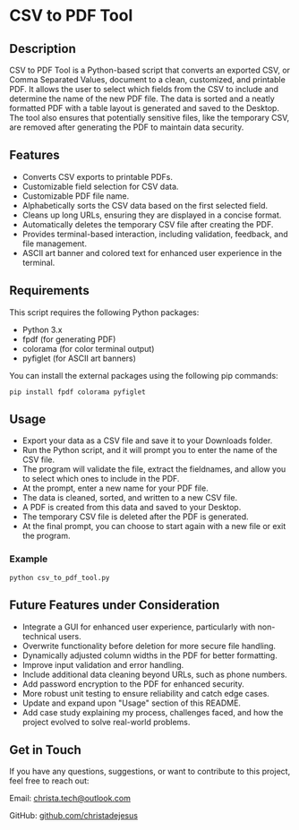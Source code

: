 # CSV to PDF Tool

## Description
CSV to PDF Tool is a Python-based script that converts an exported CSV, or Comma Separated Values, document to a clean, customized, and printable PDF. It allows the user to select which fields from the CSV to include and determine the name of the new PDF file. The data is sorted and a neatly formatted PDF with a table layout is generated and saved to the Desktop. The tool also ensures that potentially sensitive files, like the temporary CSV, are removed after generating the PDF to maintain data security.

## Features
- Converts CSV exports to printable PDFs.
- Customizable field selection for CSV data.
- Customizable PDF file name.
- Alphabetically sorts the CSV data based on the first selected field.
- Cleans up long URLs, ensuring they are displayed in a concise format.
- Automatically deletes the temporary CSV file after creating the PDF.
- Provides terminal-based interaction, including validation, feedback, and file management.
- ASCII art banner and colored text for enhanced user experience in the terminal.

## Requirements
This script requires the following Python packages:

- Python 3.x
- fpdf (for generating PDF)
- colorama (for color terminal output)
- pyfiglet (for ASCII art banners)

You can install the external packages using the following pip commands:
```
pip install fpdf colorama pyfiglet
```

## Usage
- Export your data as a CSV file and save it to your Downloads folder.
- Run the Python script, and it will prompt you to enter the name of the CSV file.
- The program will validate the file, extract the fieldnames, and allow you to select which ones to include in the PDF.
- At the prompt, enter a new name for your PDF file.
- The data is cleaned, sorted, and written to a new CSV file.
- A PDF is created from this data and saved to your Desktop.
- The temporary CSV file is deleted after the PDF is generated.
- At the final prompt, you can choose to start again with a new file or exit the program.

### Example
```
python csv_to_pdf_tool.py
```
## Future Features under Consideration
- Integrate a GUI for enhanced user experience, particularly with non-technical users.
- Overwrite functionality before deletion for more secure file handling.
- Dynamically adjusted column widths in the PDF for better formatting.
- Improve input validation and error handling.
- Include additional data cleaning beyond URLs, such as phone numbers.
- Add password encryption to the PDF for enhanced security.
- More robust unit testing to ensure reliability and catch edge cases.
- Update and expand upon "Usage" section of this README.
- Add case study explaining my process, challenges faced, and how the project evolved to solve real-world problems. 

## Get in Touch
If you have any questions, suggestions, or want to contribute to this project, feel free to reach out:

Email: christa.tech@outlook.com

GitHub: [github.com/christadejesus](https://github.com/christadejesus)